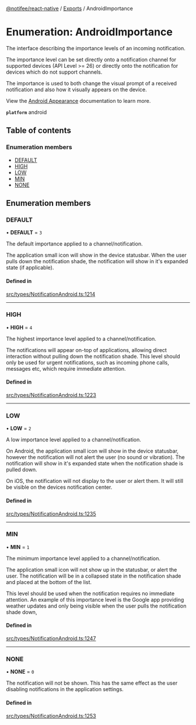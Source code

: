 [@notifee/react-native](../README.md) / [Exports](../modules.md) / AndroidImportance

# Enumeration: AndroidImportance

The interface describing the importance levels of an incoming notification.

The importance level can be set directly onto a notification channel for supported devices (API Level >= 26)
or directly onto the notification for devices which do not support channels.

The importance is used to both change the visual prompt of a received notification
and also how it visually appears on the device.

View the [Android Appearance](/react-native/docs/android/appearance#importance) documentation to learn more.

**`platform`** android

## Table of contents

### Enumeration members

- [DEFAULT](AndroidImportance.md#default)
- [HIGH](AndroidImportance.md#high)
- [LOW](AndroidImportance.md#low)
- [MIN](AndroidImportance.md#min)
- [NONE](AndroidImportance.md#none)

## Enumeration members

### DEFAULT

• **DEFAULT** = `3`

The default importance applied to a channel/notification.

The application small icon will show in the device statusbar. When the user pulls down the
notification shade, the notification will show in it's expanded state (if applicable).

#### Defined in

[src/types/NotificationAndroid.ts:1214](https://github.com/cabljac/react-native-notifee/blob/4d792c9/src/types/NotificationAndroid.ts#L1214)

___

### HIGH

• **HIGH** = `4`

The highest importance level applied to a channel/notification.

The notifications will appear on-top of applications, allowing direct interaction without pulling
down the notification shade. This level should only be used for urgent notifications, such as
incoming phone calls, messages etc, which require immediate attention.

#### Defined in

[src/types/NotificationAndroid.ts:1223](https://github.com/cabljac/react-native-notifee/blob/4d792c9/src/types/NotificationAndroid.ts#L1223)

___

### LOW

• **LOW** = `2`

A low importance level applied to a channel/notification.

On Android, the application small icon will show in the device statusbar, however the notification will not alert
the user (no sound or vibration). The notification will show in it's expanded state when the
notification shade is pulled down.

On iOS, the notification will not display to the user or alert them. It will still be visible on the devices
notification center.

#### Defined in

[src/types/NotificationAndroid.ts:1235](https://github.com/cabljac/react-native-notifee/blob/4d792c9/src/types/NotificationAndroid.ts#L1235)

___

### MIN

• **MIN** = `1`

The minimum importance level applied to a channel/notification.

The application small icon will not show up in the statusbar, or alert the user. The notification
will be in a collapsed state in the notification shade and placed at the bottom of the list.

This level should be used when the notification requires no immediate attention. An example of this
importance level is the Google app providing weather updates and only being visible when the
user pulls the notification shade down,

#### Defined in

[src/types/NotificationAndroid.ts:1247](https://github.com/cabljac/react-native-notifee/blob/4d792c9/src/types/NotificationAndroid.ts#L1247)

___

### NONE

• **NONE** = `0`

The notification will not be shown. This has the same effect as the user disabling notifications
in the application settings.

#### Defined in

[src/types/NotificationAndroid.ts:1253](https://github.com/cabljac/react-native-notifee/blob/4d792c9/src/types/NotificationAndroid.ts#L1253)
